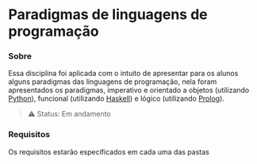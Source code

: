 # Paradigmas de linguagens de programação

### Sobre
Essa disciplina foi aplicada com o intuito de apresentar para os alunos alguns paradigmas das linguagens de programação, nela foram apresentados os paradigmas, imperativo e orientado a objetos (utilizando [Python](https://www.python.org/doc/)), funcional (utilizando [Haskell](https://www.haskell.org/documentation/)) e lógico (utilizando [Prolog](https://www.swi-prolog.org/pldoc/index.html)).

> ⚠️ Status: Em andamento

### Requisitos

Os requisitos estarão específicados em cada uma das pastas
